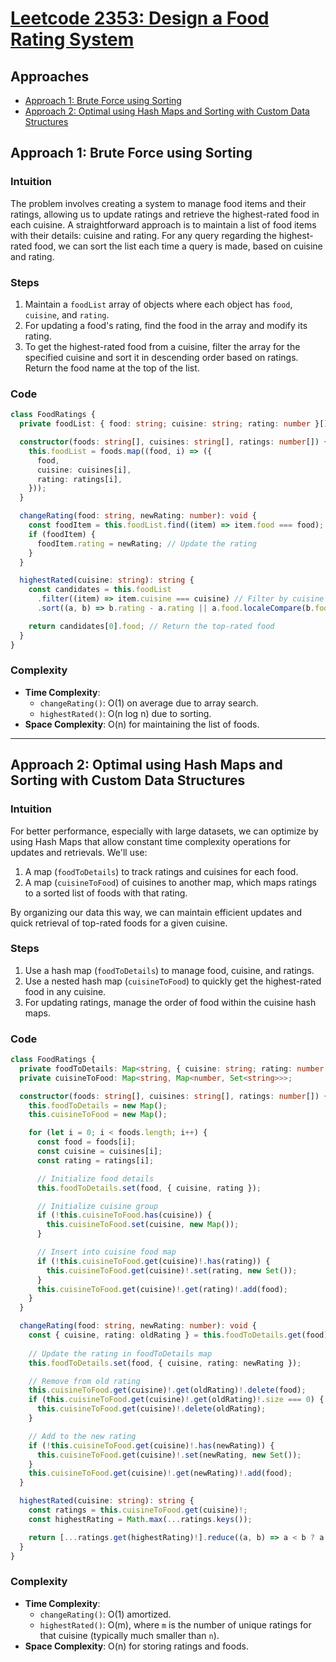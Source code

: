 # [Leetcode 2353: Design a Food Rating System](https://leetcode.com/problems/design-a-food-rating-system/)

## Approaches
- [Approach 1: Brute Force using Sorting](#approach-1)
- [Approach 2: Optimal using Hash Maps and Sorting with Custom Data Structures](#approach-2)

## Approach 1: Brute Force using Sorting

### Intuition
The problem involves creating a system to manage food items and their ratings, allowing us to update ratings and retrieve the highest-rated food in each cuisine. A straightforward approach is to maintain a list of food items with their details: cuisine and rating. For any query regarding the highest-rated food, we can sort the list each time a query is made, based on cuisine and rating.

### Steps
1. Maintain a `foodList` array of objects where each object has `food`, `cuisine`, and `rating`.
2. For updating a food's rating, find the food in the array and modify its rating.
3. To get the highest-rated food from a cuisine, filter the array for the specified cuisine and sort it in descending order based on ratings. Return the food name at the top of the list.

### Code
```typescript
class FoodRatings {
  private foodList: { food: string; cuisine: string; rating: number }[];

  constructor(foods: string[], cuisines: string[], ratings: number[]) {
    this.foodList = foods.map((food, i) => ({
      food,
      cuisine: cuisines[i],
      rating: ratings[i],
    }));
  }

  changeRating(food: string, newRating: number): void {
    const foodItem = this.foodList.find((item) => item.food === food);
    if (foodItem) {
      foodItem.rating = newRating; // Update the rating
    }
  }

  highestRated(cuisine: string): string {
    const candidates = this.foodList
      .filter((item) => item.cuisine === cuisine) // Filter by cuisine
      .sort((a, b) => b.rating - a.rating || a.food.localeCompare(b.food)); // Sort by rating then by food name lexicographically

    return candidates[0].food; // Return the top-rated food
  }
}
```

### Complexity
- **Time Complexity**: 
  - `changeRating()`: O(1) on average due to array search.
  - `highestRated()`: O(n log n) due to sorting.
- **Space Complexity**: O(n) for maintaining the list of foods.

---

## Approach 2: Optimal using Hash Maps and Sorting with Custom Data Structures

### Intuition
For better performance, especially with large datasets, we can optimize by using Hash Maps that allow constant time complexity operations for updates and retrievals. We'll use:
1. A map (`foodToDetails`) to track ratings and cuisines for each food.
2. A map (`cuisineToFood`) of cuisines to another map, which maps ratings to a sorted list of foods with that rating.

By organizing our data this way, we can maintain efficient updates and quick retrieval of top-rated foods for a given cuisine.

### Steps
1. Use a hash map (`foodToDetails`) to manage food, cuisine, and ratings.
2. Use a nested hash map (`cuisineToFood`) to quickly get the highest-rated food in any cuisine.
3. For updating ratings, manage the order of food within the cuisine hash maps.

### Code
```typescript
class FoodRatings {
  private foodToDetails: Map<string, { cuisine: string; rating: number }>;
  private cuisineToFood: Map<string, Map<number, Set<string>>>;

  constructor(foods: string[], cuisines: string[], ratings: number[]) {
    this.foodToDetails = new Map();
    this.cuisineToFood = new Map();

    for (let i = 0; i < foods.length; i++) {
      const food = foods[i];
      const cuisine = cuisines[i];
      const rating = ratings[i];

      // Initialize food details
      this.foodToDetails.set(food, { cuisine, rating });

      // Initialize cuisine group
      if (!this.cuisineToFood.has(cuisine)) {
        this.cuisineToFood.set(cuisine, new Map());
      }

      // Insert into cuisine food map
      if (!this.cuisineToFood.get(cuisine)!.has(rating)) {
        this.cuisineToFood.get(cuisine)!.set(rating, new Set());
      }
      this.cuisineToFood.get(cuisine)!.get(rating)!.add(food);
    }
  }

  changeRating(food: string, newRating: number): void {
    const { cuisine, rating: oldRating } = this.foodToDetails.get(food)!;
    
    // Update the rating in foodToDetails map
    this.foodToDetails.set(food, { cuisine, rating: newRating });

    // Remove from old rating
    this.cuisineToFood.get(cuisine)!.get(oldRating)!.delete(food);
    if (this.cuisineToFood.get(cuisine)!.get(oldRating)!.size === 0) {
      this.cuisineToFood.get(cuisine)!.delete(oldRating);
    }

    // Add to the new rating
    if (!this.cuisineToFood.get(cuisine)!.has(newRating)) {
      this.cuisineToFood.get(cuisine)!.set(newRating, new Set());
    }
    this.cuisineToFood.get(cuisine)!.get(newRating)!.add(food);
  }

  highestRated(cuisine: string): string {
    const ratings = this.cuisineToFood.get(cuisine)!;
    const highestRating = Math.max(...ratings.keys());

    return [...ratings.get(highestRating)!].reduce((a, b) => a < b ? a : b);
  }
}
```

### Complexity
- **Time Complexity**:
  - `changeRating()`: O(1) amortized.
  - `highestRated()`: O(m), where `m` is the number of unique ratings for that cuisine (typically much smaller than `n`).
- **Space Complexity**: O(n) for storing ratings and foods.

